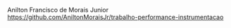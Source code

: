 Anilton Francisco de Morais Junior https://github.com/AniltonMoraisJr/trabalho-performance-instrumentacao
